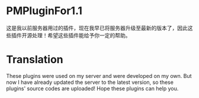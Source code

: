 # PMPluginFor1.1
这是我以前服务器用过的插件，现在我早已将服务器升级至最新的版本了，因此这些插件开源处理！希望这些插件能给予你一定的帮助。

# Translation
These plugins were used on my server and were developed on my own. But now I have already updated the server to the latest version, so these plugins' source codes are uploaded!
Hope these plugins can help you.
